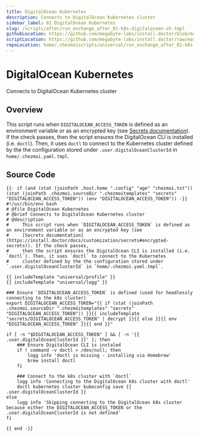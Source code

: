 ```yaml
---
title: DigitalOcean Kubernetes
description: Connects to DigitalOcean Kubernetes cluster
sidebar_label: 81 DigitalOcean Kubernetes
slug: /scripts/after/run_onchange_after_81-k8s-digitalocean.sh.tmpl
githubLocation: https://github.com/megabyte-labs/install.doctor/blob/master/home/.chezmoiscripts/universal/run_onchange_after_81-k8s-digitalocean.sh.tmpl
scriptLocation: https://github.com/megabyte-labs/install.doctor/raw/master/home/.chezmoiscripts/universal/run_onchange_after_81-k8s-digitalocean.sh.tmpl
repoLocation: home/.chezmoiscripts/universal/run_onchange_after_81-k8s-digitalocean.sh.tmpl
---
```

# DigitalOcean Kubernetes

Connects to DigitalOcean Kubernetes cluster

## Overview

This script runs when `DIGITALOCEAN_ACCESS_TOKEN` is defined as an environment variable or as an encrypted key (see
[Secrets documentation](https://install.doctor/docs/customization/secrets#encrypted-secrets)). If the check passes,
then the script ensures the DigitalOcean CLI is installed (i.e. `doctl`). Then, it uses `doctl` to connect to the Kubernetes
cluster defined by the the configuration stored under `.user.digitalOceanClusterId` in `home/.chezmoi.yaml.tmpl`.



## Source Code

```
{{- if (and (stat (joinPath .host.home ".config" "age" "chezmoi.txt")) (stat (joinPath .chezmoi.sourceDir ".chezmoitemplates" "secrets" "DIGITALOCEAN_ACCESS_TOKEN")) (env "DIGITALOCEAN_ACCESS_TOKEN")) -}}
#!/usr/bin/env bash
# @file DigitalOcean Kubernetes
# @brief Connects to DigitalOcean Kubernetes cluster
# @description
#     This script runs when `DIGITALOCEAN_ACCESS_TOKEN` is defined as an environment variable or as an encrypted key (see
#     [Secrets documentation](https://install.doctor/docs/customization/secrets#encrypted-secrets)). If the check passes,
#     then the script ensures the DigitalOcean CLI is installed (i.e. `doctl`). Then, it uses `doctl` to connect to the Kubernetes
#     cluster defined by the the configuration stored under `.user.digitalOceanClusterId` in `home/.chezmoi.yaml.tmpl`.

{{ includeTemplate "universal/profile" }}
{{ includeTemplate "universal/logg" }}

### Ensure `DIGITALOCEAN_ACCESS_TOKEN` is defined (used for headlessly connecting to the k8s cluster)
export DIGITALOCEAN_ACCESS_TOKEN="{{ if (stat (joinPath .chezmoi.sourceDir ".chezmoitemplates" "secrets" "DIGITALOCEAN_ACCESS_TOKEN")) }}{{ includeTemplate "secrets/DIGITALOCEAN_ACCESS_TOKEN" | decrypt }}{{ else }}{{ env "DIGITALOCEAN_ACCESS_TOKEN" }}{{ end }}"

if [ -n "$DIGITALOCEAN_ACCESS_TOKEN" ] && [ -n '{{ .user.digitalOceanClusterId }}' ]; then
    ### Ensure DigitalOcean CLI is instaled
    if ! command -v doctl > /dev/null; then
        logg info 'doctl is missing - installing via Homebrew'
        brew install doctl
    fi

    ### Connect to the k8s cluster with `doctl`
    logg info 'Connecting to the DigitalOcean k8s cluster with doctl'
    doctl kubernetes cluster kubeconfig save {{ .user.digitalOceanClusterId }}
else
    logg info 'Skipping connecting to the DigitalOcean k8s cluster because either the DIGITALOCEAN_ACCESS_TOKEN or the .user.digitalOceanClusterId is not defined'
fi

{{ end -}}
```
